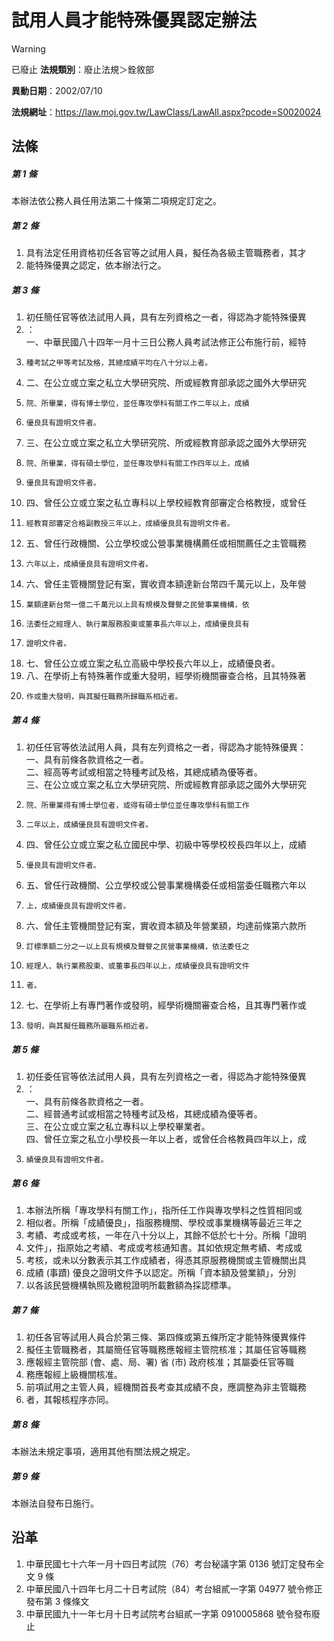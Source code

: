 # 試用人員才能特殊優異認定辦法


> [!WARNING]
> 已廢止
**法規類別**：廢止法規＞銓敘部

**異動日期**：2002/07/10  

**法規網址**：https://law.moj.gov.tw/LawClass/LawAll.aspx?pcode=S0020024



## 法條
##### 第 1 條
本辦法依公務人員任用法第二十條第二項規定訂定之。

##### 第 2 條
1. 具有法定任用資格初任各官等之試用人員，擬任為各級主管職務者，其才
1. 能特殊優異之認定，依本辦法行之。

##### 第 3 條
1. 初任簡任官等依法試用人員，具有左列資格之一者，得認為才能特殊優異
1. ：  
一、中華民國八十四年一月十三日公務人員考試法修正公布施行前，經特
1.     種考試之甲等考試及格，其總成績平均在八十分以上者。
1. 二、在公立或立案之私立大學研究院、所或經教育部承認之國外大學研究
1.     院、所畢業，得有博士學位，並任專攻學科有關工作二年以上，成績
1.     優良具有證明文件者。
1. 三、在公立或立案之私立大學研究院、所或經教育部承認之國外大學研究
1.     院、所畢業，得有碩士學位，並任專攻學科有關工作四年以上，成績
1.     優良具有證明文件者。
1. 四、曾任公立或立案之私立專科以上學校經教育部審定合格教授，或曾任
1.     經教育部審定合格副教授三年以上，成績優良具有證明文件者。
1. 五、曾任行政機關、公立學校或公營事業機構薦任或相關薦任之主管職務
1.     六年以上，成績優良具有證明文件者。
1. 六、曾任主管機關登記有案，實收資本額達新台幣四千萬元以上，及年營
1.     業額達新台幣一億二千萬元以上具有規模及聲譽之民營事業機構，依
1.     法委任之經理人、執行業服務股東或董事長六年以上，成績優良具有
1.     證明文件者。
1. 七、曾任公立或立案之私立高級中學校長六年以上，成績優良者。
1. 八、在學術上有特殊著作或重大發明，經學術機關審查合格，且其特殊著
1.     作或重大發明，與其擬任職務所歸職系相近者。

##### 第 4 條
1. 初任任官等依法試用人員，具有左列資格之一者，得認為才能特殊優異：  
一、具有前條各款資格之一者。  
二、經高等考試或相當之特種考試及格，其總成績為優等者。  
三、在公立或立案之私立大學研究院、所或經教育部承認之國外大學研究
1.     院、所畢業得有博士學位者，或得有碩士學位並任專攻學科有關工作
1.     二年以上，成績優良具有證明文件者。
1. 四、曾任公立或立案之私立國民中學、初級中等學校校長四年以上，成績
1.     優良具有證明文件者。
1. 五、曾任行政機關、公立學校或公營事業機構委任或相當委任職務六年以
1.     上，成績優良具有證明文件者。
1. 六、曾任主管機關登記有案，實收資本額及年營業額，均達前條第六款所
1.     訂標準額二分之一以上具有規模及聲譽之民營事業機構，依法委任之
1.     經理人、執行業務股東、或董事長四年以上，成績優良具有證明文件
1.     者。
1. 七、在學術上有專門著作或發明，經學術機關審查合格，且其專門著作或
1.     發明，與其擬任職務所屬職系相近者。

##### 第 5 條
1. 初任委任官等依法試用人員，具有左列資格之一者，得認為才能特殊優異
1. ：  
一、具有前條各款資格之一者。  
二、經普通考試或相當之特種考試及格，其總成績為優等者。  
三、在公立或立案之私立專科以上學校畢業者。  
四、曾任立案之私立小學校長一年以上者，或曾任合格教員四年以上，成
1.     績優良具有證明文件者。

##### 第 6 條
1. 本辦法所稱「專攻學科有關工作」，指所任工作與專攻學科之性質相同或
1. 相似者。所稱「成績優良」，指服務機關、學校或事業機構等最近三年之
1. 考績、考成或考核，一年在八十分以上，其餘不低於七十分。所稱「證明
1. 文件」，指原始之考績、考成或考核通知書。其如依規定無考績、考成或
1. 考核，或未以分數表示其工作成績者，得憑其原服務機關或主管機關出具
1. 成績 (事蹟) 優良之證明文件予以認定。所稱「資本額及營業額」，分別
1. 以各該民營機構執照及繳稅證明所載數額為採認標準。

##### 第 7 條
1. 初任各官等試用人員合於第三條、第四條或第五條所定才能特殊優異條件
1. 擬任主管職務者，其屬簡任官等職務應報經主管院核准；其屬任官等職務
1. 應報經主管院部 (會、處、局、署) 省 (市) 政府核准；其屬委任官等職
1. 務應報經上級機關核准。
1. 前項試用之主管人員，經機關首長考查其成績不良，應調整為非主管職務
1. 者，其報核程序亦同。

##### 第 8 條
本辦法未規定事項，適用其他有關法規之規定。

##### 第 9 條
本辦法自發布日施行。

## 沿革
1. 中華民國七十六年一月十四日考試院（76）考台秘議字第 0136 號訂定發布全文 9  條
1. 中華民國八十四年七月二十日考試院（84）考台組貳一字第 04977  號令修正發布第 3  條條文
1. 中華民國九十一年七月十日考試院考台組貳一字第 0910005868 號令發布廢止
